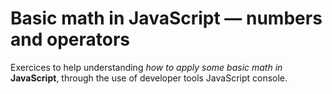 # Basic math in JavaScript — numbers and operators
Exercices to help understanding <em>how to apply some basic math in</em> <strong>JavaScript</strong>, through the use of developer tools JavaScript console.